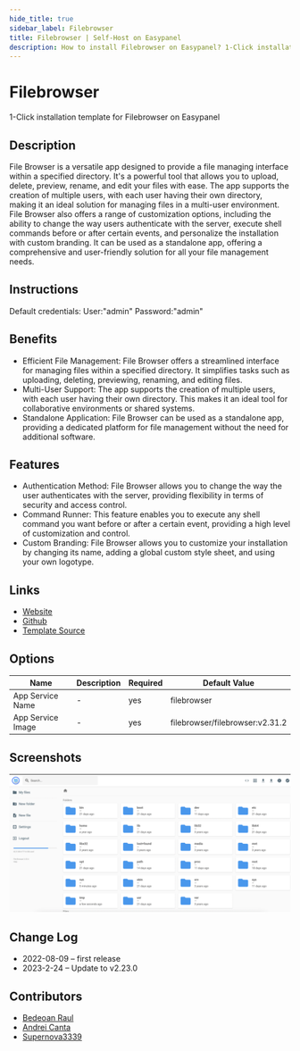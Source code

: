 ```yaml
---
hide_title: true
sidebar_label: Filebrowser
title: Filebrowser | Self-Host on Easypanel
description: How to install Filebrowser on Easypanel? 1-Click installation template for Filebrowser on Easypanel
---
```


<!-- generated -->

# Filebrowser

1-Click installation template for Filebrowser on Easypanel

## Description

File Browser is a versatile app designed to provide a file managing interface within a specified directory. It&#39;s a powerful tool that allows you to upload, delete, preview, rename, and edit your files with ease. The app supports the creation of multiple users, with each user having their own directory, making it an ideal solution for managing files in a multi-user environment. File Browser also offers a range of customization options, including the ability to change the way users authenticate with the server, execute shell commands before or after certain events, and personalize the installation with custom branding. It can be used as a standalone app, offering a comprehensive and user-friendly solution for all your file management needs.

## Instructions

Default credentials: User:&quot;admin&quot; Password:&quot;admin&quot;

## Benefits

- Efficient File Management: File Browser offers a streamlined interface for managing files within a specified directory. It simplifies tasks such as uploading, deleting, previewing, renaming, and editing files.
- Multi-User Support: The app supports the creation of multiple users, with each user having their own directory. This makes it an ideal tool for collaborative environments or shared systems.
- Standalone Application: File Browser can be used as a standalone app, providing a dedicated platform for file management without the need for additional software.

## Features

- Authentication Method: File Browser allows you to change the way the user authenticates with the server, providing flexibility in terms of security and access control.
- Command Runner: This feature enables you to execute any shell command you want before or after a certain event, providing a high level of customization and control.
- Custom Branding: File Browser allows you to customize your installation by changing its name, adding a global custom style sheet, and using your own logotype.

## Links

- [Website](https://filebrowser.org/)
- [Github](https://github.com/filebrowser/filebrowser)
- [Template Source](https://github.com/easypanel-io/templates/tree/main/templates/filebrowser)

## Options

Name | Description | Required | Default Value
-|-|-|-
App Service Name | - | yes | filebrowser
App Service Image | - | yes | filebrowser/filebrowser:v2.31.2

## Screenshots

![Filebrowser Screenshot](./assets/screenshot.png)

## Change Log

- 2022-08-09 – first release
- 2023-2-24 – Update to v2.23.0

## Contributors

- [Bedeoan Raul](https://github.com/bedeoan)
- [Andrei Canta](https://github.com/deiucanta)
- [Supernova3339](https://github.com/supernova3339)
